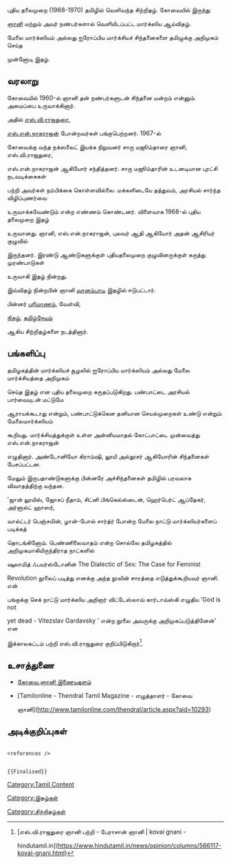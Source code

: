 புதிய தலைமுறை (1968-1970) தமிழில் வெளிவந்த சிற்றிதழ். கோவையில் இருந்து
[ஞானி](ஞானி "wikilink") மற்றும் அவர் நண்பர்களால் வெளியிடப்பட்ட மார்க்ஸிய ஆய்விதழ்.
மேலை மார்க்ஸியம் அல்லது ஐரோப்பிய மார்க்சியச் சிந்தனைகளை தமிழுக்கு அறிமுகம் செய்த
முன்னோடி இதழ்.

## வரலாறு

கோவையில் 1960-ல் ஞானி தன் நண்பர்களுடன் சிந்தனை மன்றம் என்னும் அமைப்பை உருவாக்கினார்.
அதில் [எஸ்.வி.ராஜதுரை,](எஸ்.வி.ராஜதுரை "wikilink")
[எஸ்.என்.நாகராஜன்](எஸ்.என்.நாகராஜன் "wikilink") போன்றவர்கள் பங்குபெற்றனர். 1967-ல்
கோவைக்கு வந்த நக்ஸலைட் இயக்க நிறுவனர் சாரு மஜூம்தாரை ஞானி, எஸ்.வி.ராஜதுரை,
எஸ்.என்.நாகராஜன் ஆகியோர் சந்தித்தனர். சாரு மஜூம்தாரின் உடனடியான புரட்சி நடவடிக்கைகள்
பற்றி அவர்கள் நம்பிக்கை கொள்ளவில்லை. மக்களிடையே தத்துவம், அரசியல் சார்ந்த விழிப்புணர்வை
உருவாக்கவேண்டும் என்ற எண்ணம் கொண்டனர். விளைவாக 1968-ல் புதிய தலைமுறை இதழ்
உருவானது. ஞானி, எஸ்.என்.நாகராஜன், புலவர் ஆதி ஆகியோர் அதன் ஆசிரியர் குழுவில்
இருந்தனர். இரண்டு ஆண்டுகளுக்குள் புதியதலைமுறை குழுவினருக்குள் கருத்து முரண்பாடுகள்
உருவாகி இதழ் நின்றது.

இவ்விதழ் நின்றபின் ஞானி [வானம்பாடி](வானம்பாடி "wikilink") இதழில் ஈடுபட்டார்.
பின்னர் [பரிமாணம்](பரிமாணம்_(இதழ்) "wikilink"), வேள்வி,
[நிகழ்](நிகழ்_(இதழ்) "wikilink"), [தமிழ்நேயம்](தமிழ்நேயம்_(இதழ்) "wikilink")
ஆகிய சிற்றிதழ்களை நடத்தினார்.

## பங்களிப்பு

தமிழகத்தின் மார்க்ஸியச் சூழலில் ஐரோப்பிய மார்க்ஸியம் அல்லது மேலை மார்க்சியத்தை அறிமுகம்
செய்த இதழ் என புதிய தலைமுறை கருதப்படுகிறது. பண்பாட்டை அரசியல் பார்வையுடன் மட்டுமே
ஆராயக்கூடாது என்றும், பண்பாட்டுக்கென தனியான செயல்முறைகள் உண்டு என்றும் மேலைமார்க்ஸியம்
கூறியது. மார்க்சியத்துக்குள் உள்ள அன்னியமாதல் கோட்பாட்டை முன்வைத்து எஸ்.என்.நாகராஜன்
எழுதினார். அண்டோனியோ கிராம்ஷி, லூயி அல்தூசர் ஆகியோரின் சிந்தனைகள் பேசப்பட்டன.
மேலும் இருபதாண்டுகளுக்கு பின்னரே அச்சிந்தனைகள் தமிழில் பரவலாக விவாதத்திற்கு வந்தன.

'ஜான் லூயிஸ், ஜோசப் நீதாம், சிட்னி பிங்கெல்ஸ்டைன், ஹெர்பெர்ட் ஆப்தேகர், அர்னால்ட் ஹாஸர்,
வால்ட்டர் பெஞ்சமின், ழான்-போல் சார்த்ர் போன்ற மேலை நாட்டு மார்க்ஸியர்களைப் படிக்கத்
தொடங்கினோம். பெண்ணிலைவாதம் என்ற சொல்லே தமிழகத்தில் அறிமுகமாகியிருந்திராத நாட்களில்
ஷுலாமித் ஃபயர்ஸ்டோனின் The Dialectic of Sex: The Case for Feminist
Revolution நூலைப் படித்து எனக்கு அந்த நூலின் சாரத்தை எடுத்துக்கூறியவர் ஞானி. என்
பங்குக்கு செக் நாட்டு மார்க்ஸிய அறிஞர் விட்டேஸ்லாவ் கார்டாவ்ஸ்கி எழுதிய \'God is not
yet dead - Vitezslav Gardavsky ' என்ற நூலை அவருக்கு அறிமுகப்படுத்தினேன்' என
இக்காலகட்டம் பற்றி எஸ்.வி.ராஜதுரை குறிப்பிடுகிறார்[^1].

## உசாத்துணை

-   [கோவை ஞானி இணையதளம்](https://kovaignani.org/)
-   [Tamilonline - Thendral Tamil Magazine - எழுத்தாளர் - கோவை
    ஞானி](http://www.tamilonline.com/thendral/article.aspx?aid=10293)

## அடிக்குறிப்புகள்

```{=html}
<references />
```
```{=mediawiki}
{{Finalised}}
```
[Category:Tamil Content](Category:Tamil_Content "wikilink")
[Category:இதழ்கள்](Category:இதழ்கள் "wikilink")
[Category:சிற்றிதழ்கள்](Category:சிற்றிதழ்கள் "wikilink")

[^1]: [எஸ்.வி.ராஜதுரை ஞானி பற்றி - பேராசான் ஞானி \| kovai gnani -
    hindutamil.in](https://www.hindutamil.in/news/opinion/columns/566117-kovai-gnani.html)
